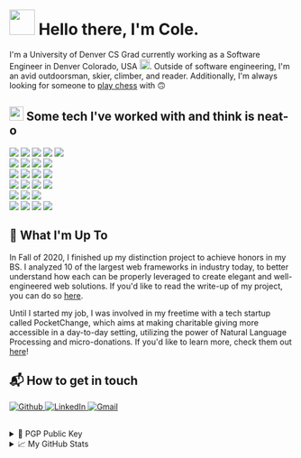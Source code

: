 # <img src="https://emojis.slackmojis.com/emojis/images/1620411481/36619/duck_dance.gif?1620411481" width=45 height=45/> Hello there, I'm Cole.

I'm a University of Denver CS Grad currently working as a Software Engineer in Denver Colorado, USA <img src="https://cdn-icons-png.flaticon.com/512/197/197484.png" width=18 height=18/>. Outside of software engineering, I'm an avid outdoorsman, skier, climber, and reader. Additionally, I'm always looking for someone to [play chess](https://lichess.org/@/PolyCole) with 🙃

## <img src="https://emojis.slackmojis.com/emojis/images/1577982316/7421/typingcat.gif?1577982316" height=25 width=25/> Some tech I've worked with and think is neat-o
<!-- Programming Languages -->
<span>
  <img src="https://img.shields.io/badge/-Python-3776AB?style=flat&logo=python&logoColor=white"/>
  <img src="https://img.shields.io/badge/-Java-007396?style=flat&logo=java&logoColor=white"/>
  <img src="https://img.shields.io/badge/-Kotlin-0095D5?style=flat&logo=kotlin&logoColor=white"/>
  <img src="https://img.shields.io/badge/-Ruby-CC342D?style=flat&logo=ruby&logoColor=white"/>
  <img src="https://img.shields.io/badge/-C%20Sharp-239120?style=flat&logo=csharp&logoColor=white"/>
</span>
<br>
<!-- Frameworks -->
<span>
  
  <img src="https://img.shields.io/badge/-Django-092E20?style=flat&logo=Django&logoColor=white"/>
  <img src="https://img.shields.io/badge/-Spring%20Boot-6DB33F?style=flat&logo=springboot&logoColor=white"/>
  <img src="https://img.shields.io/badge/-Ruby%20on%20Rails-CC0000?style=flat&logo=rubyonrails&logoColor=white"/>
  <img src="https://img.shields.io/badge/-Laravel-FF2D20?style=flat&logo=laravel&logoColor=white"/>
</span>
<br>
<!-- CI/CD & Monitoring -->
<span>
  <img src="https://img.shields.io/badge/-DataDog-632CA6?style=flat&logo=datadog&logoColor=white"/>
  <img src="https://img.shields.io/badge/-CircleCI-343434?style=flat&logo=circleci&logoColor=white"/>
  <img src="https://img.shields.io/badge/-TravisCI-3EAAAF?style=flat&logo=travisci&logoColor=white"/>
  <img src="https://img.shields.io/badge/-Heroku-430098?style=flat&logo=heroku&logoColor=white"/>
</span>
<!-- Infrastructure & Environment -->
<br>
<span>
  <img src="https://img.shields.io/badge/-Docker-46a2f1?style=flat&logo=docker&logoColor=white"/>
  <img src="https://img.shields.io/badge/-Kubernetes-326CE5?style=flat&logo=kubernetes&logoColor=white"/>
  <img src="https://img.shields.io/badge/-Amazon%20AWS-232F3E?style=flat&logo=amazonaws&logoColor=white"/>
  <img src="https://img.shields.io/badge/-Terraform-7B42BC?style=flat&logo=Terraform&logoColor=white"/>
</span>
<br>
<span>
  <img src="https://img.shields.io/badge/-Postgres-4169E1?style=flat&logo=postgresql&logoColor=white"/>
  <img src="https://img.shields.io/badge/-MySQL-4479A1?style=flat&logo=mysql&logoColor=white"/>
  <img src="https://img.shields.io/badge/-Amazon%20DynamoDB-4053D6?style=flat&logo=amazondynamodb&logoColor=white"/>
</span>
<br>
<!-- IDE's and Tools -->
<span>
    <img src="https://img.shields.io/badge/-IntelliJ%20IDEA-000000?style=flat&logo=intellijidea&logoColor=white"/>
    <img src="https://img.shields.io/badge/-PyCharm-000000?style=flat&logo=pycharm&logoColor=white"/>
    <img src="https://img.shields.io/badge/-Atom-66595C?style=flat&logo=atom&logoColor=white"/>
    <img src="https://img.shields.io/badge/-Postman-FF6C37?style=flat&logo=postman&logoColor=white"/>
</span>
<br>

## 🔭 What I'm Up To
In Fall of 2020, I finished up my distinction project to achieve honors in my BS. I analyzed 10 of the largest web frameworks in industry today, to better understand how each can be properly leveraged to create elegant and well-engineered web solutions. If you'd like to read the write-up of my project, you can do so [here](https://bit.ly/340Ugh9).

Until I started my job, I was involved in my freetime with a tech startup called PocketChange, which aims at making charitable giving more accessible in a day-to-day setting, utilizing the power of Natural Language Processing and micro-donations. If you'd like to learn more, check them out [here](https://pocketchange.social)!

## 📬 How to get in touch
<p align="left">
  <a href="https://github.com/PolyCole" target="_blank">
    <img alt="Github" src="https://img.shields.io/badge/GitHub-%2312100E.svg?&style=for-the-badge&logo=Github&logoColor=white" />
  </a> 
  <a href="https://www.linkedin.com/in/colepolyak/" target="_blank">
    <img alt="LinkedIn" src="https://img.shields.io/badge/linkedin-%230077B5.svg?&style=for-the-badge&logo=linkedin&logoColor=white" />
  </a> 
  <a href="mailto:colepolyak@gmail.com" target="_blank">
    <img alt="Gmail" src="https://img.shields.io/badge/gmail-%FFFFFF.svg?&style=for-the-badge&logo=gmail&logoColor=EA4335&color=FFFFFF" />
  </a>
</p>

<br>

<details>
  <summary> 🔐 PGP Public Key </summary>
  
  ```
  // Coming soon.
  ```
</details>


<details>
  <summary> 📈 My GitHub Stats </summary>
  <a href="https://github.com/polycole/polycole">
    <img align="center" src="https://github-readme-stats.vercel.app/api?username=polycole&show_icons=true&line_height=27&count_private=true&title_color=70a5fd&text_color=ffffff&icon_color=70a5fd&bg_color=1d1f21" alt="Cole's Github Stats" />
  </a>

  <a href="https://github.com/polycole/polycole">
    <img align="center" src="https://github-readme-stats.vercel.app/api/top-langs/?username=polycole&hide=html&title_color=70a5fd&text_color=ffffff&icon_color=70a5fd&bg_color=1d1f21" />
  </a>
  
  <p align="left"> <img src="https://komarev.com/ghpvc/?username=polycole&label=Profile%20views&color=000000&style=flat" alt="polycole" /> </p>
</details>



